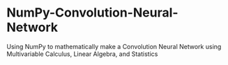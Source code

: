 # NumPy-Convolution-Neural-Network
Using NumPy to mathematically make a Convolution Neural Network using Multivariable Calculus, Linear Algebra, and Statistics
